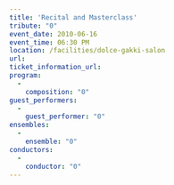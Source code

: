 ```yaml
---
title: 'Recital and Masterclass'
tribute: "0"
event_date: 2010-06-16
event_time: 06:30 PM
location: /facilities/dolce-gakki-salon
url: 
ticket_information_url: 
program: 
  -
    composition: "0"
guest_performers: 
  -
    guest_performer: "0"
ensembles: 
  -
    ensemble: "0"
conductors: 
  -
    conductor: "0"
---
```

